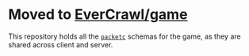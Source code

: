 # Moved to [EverCrawl/game](https://github.com/EverCrawl/game)

This repository holds all the [`packetc`](https://github.com/EverCrawl/packetc) schemas for the game, as they are shared across client and server.